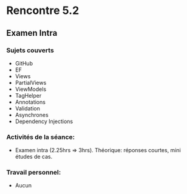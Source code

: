 # Rencontre 5.2

## Examen Intra  
### Sujets couverts
- GitHub
- EF
- Views
- PartialViews
- ViewModels
- TagHelper
- Annotations
- Validation
- Asynchrones
- Dependency Injections 

### Activités de la séance: 
- Examen intra (2.25hrs => 3hrs). Théorique: réponses courtes, mini études de cas.

### Travail personnel: 
- Aucun 